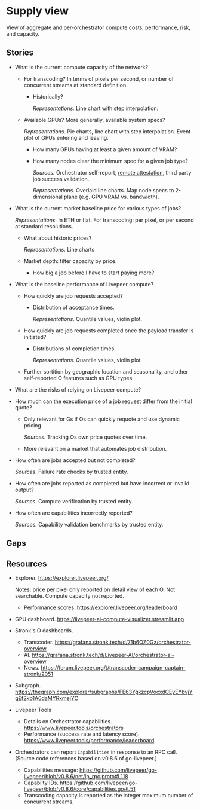 # Supply view

View of aggregate and per-orchestrator compute costs, performance, risk, and capacity.

## Stories

* What is the current compute capacity of the network?

  * For transcoding? In terms of pixels per second, or number of concurrent streams at standard definition.

    * Historically?

      *Representations.* Line chart with step interpolation.

  * Available GPUs? More generally, available system specs?

    *Representations.* Pie charts, line chart with step interpolation. Event plot of GPUs entering and leaving.

    * How many GPUs having at least a given amount of VRAM?
    
    * How many nodes clear the minimum spec for a given job type?
    
      *Sources.* Orchestrator self-report, [remote attestation](https://datatracker.ietf.org/wg/rats/about/), third party job success validation.
      
      *Representations.* Overlaid line charts. Map node specs to 2-dimensional plane (e.g. GPU VRAM vs. bandwidth).

* What is the current market baseline price for various types of jobs?

  *Representations.* In ETH or fiat. For transcoding: per pixel, or per second at standard resolutions.

  * What about historic prices?

    *Representations.* Line charts

  * Market depth: filter capacity by price.

    * How big a job before I have to start paying more?

* What is the baseline performance of Livepeer compute?

  * How quickly are job requests accepted?

    * Distribution of acceptance times.

      *Representations.* Quantile values, violin plot.

  * How quickly are job requests completed once the payload transfer is initiated?

    * Distributions of completion times.

      *Representations.* Quantile values, violin plot.

  * Further sortition by geographic location and seasonality, and other self-reported O features such as GPU types.

*  What are the risks of relying on Livepeer compute?

  * How much can the execution price of a job request differ from the initial quote?

    * Only relevant for Gs if Os can quickly requote and use dynamic pricing.

      *Sources.* Tracking Os own price quotes over time.

    * More relevant on a market that automates job distribution.

  * How often are jobs accepted but not completed?

    *Sources.* Failure rate checks by trusted entity.

  * How often are jobs reported as completed but have incorrect or invalid output?

    *Sources.* Compute verification by trusted entity.

  * How often are capabilities incorrectly reported?

    *Sources.* Capability validation benchmarks by trusted entity.

## Gaps



## Resources

* Explorer. https://explorer.livepeer.org/

  Notes: price per pixel only reported on detail view of each O. Not searchable. Compute capacity not reported.

  * Performance scores. https://explorer.livepeer.org/leaderboard

* GPU dashboard. https://livepeer-ai-compute-visualizer.streamlit.app

* Stronk's O dashboards. 

  * Transcoder. https://grafana.stronk.tech/d/71b6OZ0Gz/orchestrator-overview
  * AI. https://grafana.stronk.tech/d/Livepeer-AI/orchestrator-ai-overview
  * News. https://forum.livepeer.org/t/transcoder-campaign-captain-stronk/2051

* Subgraph. https://thegraph.com/explorer/subgraphs/FE63YgkzcpVocxdCEyEYbvjYqEf2kb1A6daMYRxmejYC

* Livepeer Tools

  * Details on Orchestrator capabilities. https://www.livepeer.tools/orchestrators
  * Performance (success rate and latency score). https://www.livepeer.tools/performance/leaderboard

* Orchestrators can report `Capabilities` in response to an RPC call. (Source code references based on v0.8.6 of go-livepeer.)

  * Capabilities message: https://github.com/livepeer/go-livepeer/blob/v0.8.6/net/lp_rpc.proto#L118
  * Capabilty IDs. https://github.com/livepeer/go-livepeer/blob/v0.8.6/core/capabilities.go#L51
  * Transcoding capacity is reported as the integer maximum number of concurrent streams.